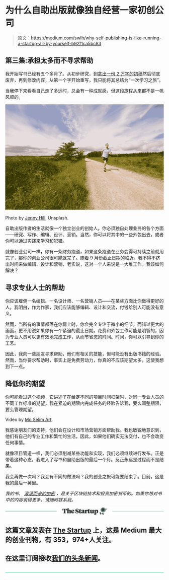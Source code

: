 # 为什么自助出版就像独自经营一家初创公司

> 原文：<https://medium.com/swlh/why-self-publishing-is-like-running-a-startup-all-by-yourself-b92f1ca5bc83>

## 第三集:承担太多而不寻求帮助

我开始写书已经有五个多月了。从初步研究，到[拿出一份 2 万字的初稿](/swlh/how-to-write-a-book-like-you-would-develop-a-product-84d996198a36)然后彻底废弃，再到修改内容，从第一个字开始重写，我只能将其总结为“一次学习之旅”。

当我停下来看看自己走了多远时，总会有一种成就感，但这段旅程从来都不是一帆风顺的。

![](img/7df7577568dbe5950ae35bb7006fe713.png)

Photo by [Jenny Hill](https://unsplash.com/photos/aJWwvXbMM8E?utm_source=unsplash&utm_medium=referral&utm_content=creditCopyText), Unsplash.

自助出版作者的生活就像一个独立创业的创始人。你必须独自处理业务的各个方面——研究、写作、编辑、设计、营销。当然，你可以将其中的一些外包出去，或者你可以通过实践来学习和犯错。

就像创业公司一样，你有一条财务跑道，如果这条跑道在业务变得可持续之前就用完了，那你的创业公司很可能就完了。随着 9 月份截止日期的临近，我不得不挤出时间来做编辑、设计和营销，老实说，这对一个人来说是一大堆工作。我该如何解决？

## 寻求专业人士的帮助

你应该雇佣一名编辑、一名设计师、一名营销人员——在某些方面比你做得更好的人。我明白，作为作家，我们应该能够编辑、设计和交流，付钱给别人可能没有意义。

然而，当所有的事情都落在你肩上时，你会完全专注于微小的细节，而错过更大的画面，更不用说如果你有一个紧迫的截止日期。花费和外包工作可能是明智的，因为专业人员可以更有效地完成工作，从而节省您的时间。时间，你可以引导到你的工艺。

因此，我向一些朋友寻求帮助，他们有相关的技能，但可能没有出版书籍的经验。然而，当你要求帮助时，事实上是免费劳动力，你真的不应该期望太多，这使我想到下一点。

## 降低你的期望

你可能看过这个视频，它讲述了在给定不同的项目时间框架时，对同一专业人员的不同工作标准的期望。我在紧迫的期限内完成任务的经验告诉我，要么调整期限，要么管理期望。

Video by [Mo Selim Art](https://vimeo.com/226508728).

我感谢朋友们的支持，他们会在设计和市场营销方面帮助我。我也敏锐地意识到，他们有自己的专业工作和繁忙的生活，因此，如果他们确实无法交付，也不会改变任何事情。

就像项目管道一样，我们必须削减某些功能和实现，我们必须继续进行发布。正是带着这种心态，我进入了写书和自助出版的最后一个月。反正永远是过程而不是结果。

我会再做一次吗？我会有不同的做法吗？我的创业之旅可能要结束了。目前，这是我的最后一英里。

*我的书，* [*滚滚而来的加密*](https://book.herzigansel.com) *，是关于区块链技术和投资加密货币的。如果你想对书中的内容说得更多，请随时联系我。*

[![](img/308a8d84fb9b2fab43d66c117fcc4bb4.png)](https://medium.com/swlh)

## 这篇文章发表在 [The Startup](https://medium.com/swlh) 上，这是 Medium 最大的创业刊物，有 353，974+人关注。

## 在这里订阅接收[我们的头条新闻](http://growthsupply.com/the-startup-newsletter/)。

[![](img/b0164736ea17a63403e660de5dedf91a.png)](https://medium.com/swlh)